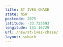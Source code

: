 ```yaml
---
title: ST IVES CHASE
state: NSW
postcode: 2075
latitude: -33.723693
longitude: 151.16729
url: /nsw/st-ives-chase/
layout: suburb
---
```

